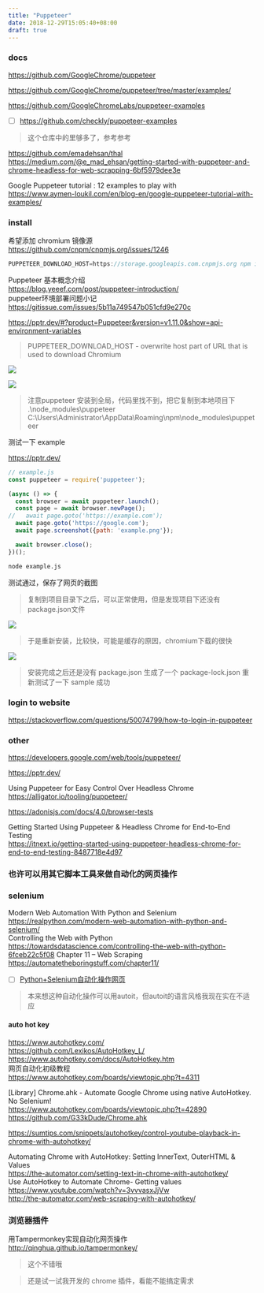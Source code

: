 ```yaml
---
title: "Puppeteer"
date: 2018-12-29T15:05:40+08:00
draft: true
---
```


### docs

https://github.com/GoogleChrome/puppeteer

https://github.com/GoogleChrome/puppeteer/tree/master/examples/

https://github.com/GoogleChromeLabs/puppeteer-examples

- [ ] https://github.com/checkly/puppeteer-examples

> 这个仓库中的里够多了，参考参考

https://github.com/emadehsan/thal  
https://medium.com/@e_mad_ehsan/getting-started-with-puppeteer-and-chrome-headless-for-web-scrapping-6bf5979dee3e

Google Puppeteer tutorial : 12 examples to play with  
https://www.aymen-loukil.com/en/blog-en/google-puppeteer-tutorial-with-examples/

### install

希望添加 chromium 镜像源  
https://github.com/cnpm/cnpmjs.org/issues/1246

```js
PUPPETEER_DOWNLOAD_HOST=https://storage.googleapis.com.cnpmjs.org npm i puppeteer
```

Puppeteer 基本概念介绍  
https://blog.yeeef.com/post/puppeteer-introduction/  
puppeteer环境部署问题小记  
https://gitissue.com/issues/5b11a749547b051cfd9e270c


https://pptr.dev/#?product=Puppeteer&version=v1.11.0&show=api-environment-variables

> PUPPETEER_DOWNLOAD_HOST - overwrite host part of URL that is used to download Chromium

![](http://qiniu.xingtan.xyz/install%20puppeteer.png)

![](http://qiniu.xingtan.xyz/puppeteer.png)

> 注意puppeteer 安装到全局，代码里找不到，把它复制到本地项目下 .\node_modules\puppeteer 
> C:\Users\Administrator\AppData\Roaming\npm\node_modules\puppeteer


测试一下 example

https://pptr.dev/

```js
// example.js
const puppeteer = require('puppeteer');

(async () => {
  const browser = await puppeteer.launch();
  const page = await browser.newPage();
//   await page.goto('https://example.com');
  await page.goto('https://google.com');
  await page.screenshot({path: 'example.png'});

  await browser.close();
})();
```

```bash
node example.js
```

测试通过，保存了网页的截图

> 复制到项目目录下之后，可以正常使用，但是发现项目下还没有package.json文件

![](http://qiniu.xingtan.xyz/puppeteer-install-local.png)

> 于是重新安装，比较快，可能是缓存的原因，chromium下载的很快

![](http://qiniu.xingtan.xyz/no-package-json-but-lock.png)

> 安装完成之后还是没有 package.json 生成了一个 package-lock.json
> 重新测试了一下 sample 成功

### login to website

https://stackoverflow.com/questions/50074799/how-to-login-in-puppeteer

### other

https://developers.google.com/web/tools/puppeteer/

https://pptr.dev/

Using Puppeteer for Easy Control Over Headless Chrome  
https://alligator.io/tooling/puppeteer/

https://adonisjs.com/docs/4.0/browser-tests

Getting Started Using Puppeteer & Headless Chrome for End-to-End Testing  
https://itnext.io/getting-started-using-puppeteer-headless-chrome-for-end-to-end-testing-8487718e4d97


### 也许可以用其它脚本工具来做自动化的网页操作

### selenium

Modern Web Automation With Python and Selenium  
https://realpython.com/modern-web-automation-with-python-and-selenium/  
Controlling the Web with Python  
https://towardsdatascience.com/controlling-the-web-with-python-6fceb22c5f08
Chapter 11 – Web Scraping  
https://automatetheboringstuff.com/chapter11/


- [ ] [Python+Selenium自动化操作网页](http://blog.xulihang.me/python-selenium-website-automation/)

> 本来想这种自动化操作可以用autoit，但autoit的语言风格我现在实在不适应


#### auto hot key

https://www.autohotkey.com/  
https://github.com/Lexikos/AutoHotkey_L/
https://www.autohotkey.com/docs/AutoHotkey.htm  
网页自动化初级教程  
https://www.autohotkey.com/boards/viewtopic.php?t=4311

[Library] Chrome.ahk - Automate Google Chrome using native AutoHotkey. No Selenium!  
https://www.autohotkey.com/boards/viewtopic.php?t=42890  
https://github.com/G33kDude/Chrome.ahk

https://sumtips.com/snippets/autohotkey/control-youtube-playback-in-chrome-with-autohotkey/

Automating Chrome with AutoHotkey: Setting InnerText, OuterHTML & Values  
https://the-automator.com/setting-text-in-chrome-with-autohotkey/  
Use AutoHotkey to Automate Chrome- Getting values  
https://www.youtube.com/watch?v=3vvvasxJjVw  
http://the-automator.com/web-scraping-with-autohotkey/


### 浏览器插件

用Tampermonkey实现自动化网页操作  
http://qinghua.github.io/tampermonkey/

> 这个不错哦

> 还是试一试我开发的 chrome 插件，看能不能搞定需求